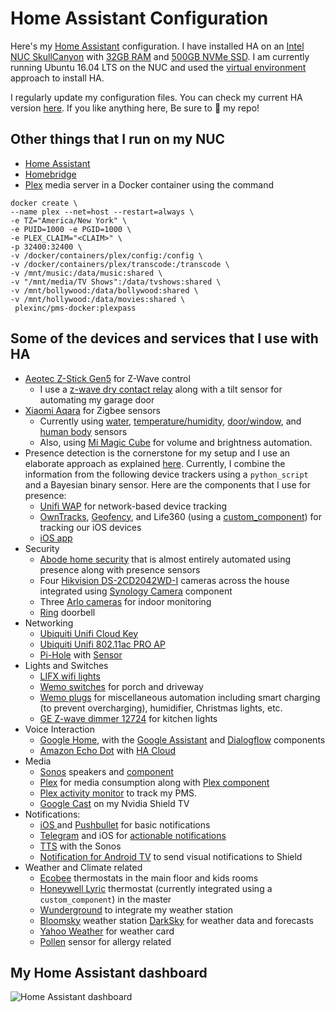 # Home Assistant Configuration
Here's my [Home Assistant](https://home-assistant.io/) configuration. I have installed HA on an [Intel NUC SkullCanyon](https://www.amazon.com/dp/B01DJ9XS52/) with [32GB RAM](https://www.amazon.com/gp/product/B015YPB8ME/) and [500GB NVMe SSD](https://www.amazon.com/gp/product/B01LYFKJR7/). I am currently running Ubuntu 16.04 LTS on the NUC and used the [virtual environment](https://home-assistant.io/docs/installation/virtualenv/) approach to install HA.

I regularly update my configuration files. You can check my current HA version [here](.HA_VERSION). If you like anything here, Be sure to :star2: my repo!

## Other things that I run on my NUC

* [Home Assistant](https://home-assistant.io/)
* [Homebridge](https://github.com/home-assistant/homebridge-homeassistant)
* [Plex](https://www.plex.tv/) media server in a Docker container using the command
```
docker create \
--name plex --net=host --restart=always \
-e TZ="America/New York" \
-e PUID=1000 -e PGID=1000 \
-e PLEX_CLAIM="<CLAIM>" \
-p 32400:32400 \
-v /docker/containers/plex/config:/config \
-v /docker/containers/plex/transcode:/transcode \
-v /mnt/music:/data/music:shared \
-v "/mnt/media/TV Shows":/data/tvshows:shared \
-v /mnt/bollywood:/data/bollywood:shared \
-v /mnt/hollywood:/data/movies:shared \
 plexinc/pms-docker:plexpass
 ```
## Some of the devices and services that I use with HA
  * [Aeotec Z-Stick Gen5](https://www.amazon.com/dp/B00X0AWA6E/) for Z-Wave control
    * I use a [z-wave dry contact relay](https://www.amazon.com/gp/product/B00ER6MH22/) along with a tilt sensor for automating my garage door
  * [Xiaomi Aqara](https://www.aliexpress.com/item/Original-Xiaomi-Smart-Gateway-2-Intelligent-Web-Wifi-Radio-and-Ringbell-Smart-Window-and-Door-Sensor/32816289388.html) for Zigbee sensors
    * Currently using [water](https://www.gearbest.com/home-smart-improvements/pp_668897.html), [temperature/humidity](https://www.gearbest.com/access-control/pp_626702.html), [door/window](https://www.gearbest.com/smart-light-bulb/pp_257677.html), and [human body](https://www.gearbest.com/alarm-systems/pp_659226.html) sensors
    * Also, using [Mi Magic Cube](https://www.aliexpress.com/item/Xiaomi-Mi-Magic-Cube-Controller-Zigbee-Version-Controlled-by-Six-Actions-For-Smart-Home-Device-work/32826737195.html) for volume and brightness automation.
  * Presence detection is the cornerstone for my setup and I use an elaborate approach as explained  [here](https://community.home-assistant.io/t/presence-detection-with-multiple-devices-multiple-trackers/4335). Currently, I combine the information from the following device trackers using a `python_script` and a Bayesian binary sensor. Here are the components that I use for presence:
    * [Unifi WAP](https://home-assistant.io/components/device_tracker.unifi/) for network-based device tracking
    * [OwnTracks](https://home-assistant.io/components/device_tracker.owntracks/),  [Geofency](https://home-assistant.io/components/device_tracker.geofency/), and Life360 (using a [custom_component](/custom_components/sensor/life360.py)) for tracking our iOS devices
    * [iOS app](https://itunes.apple.com/us/app/home-assistant-companion/id1099568401?mt=8)
  * Security
    * [Abode home security](https://home-assistant.io/components/alarm_control_panel.abode/) that is almost entirely automated using presence along with presence sensors
    * Four [Hikvision DS-2CD2042WD-I](https://www.amazon.com/dp/B01M4MJECD/) cameras across the house integrated using [Synology Camera](https://home-assistant.io/components/camera.synology/) component
    * Three [Arlo cameras](https://home-assistant.io/components/arlo/) for indoor monitoring
    * [Ring](https://home-assistant.io/components/ring/) doorbell
  * Networking
    * [Ubiquiti Unifi Cloud Key](https://www.amazon.com/dp/B017T2QB22/)
    * [Ubiquiti Unifi 802.11ac PRO AP](https://www.amazon.com/dp/B015PRO512/)
    * [Pi-Hole](https://pi-hole.net/) with [Sensor](https://home-assistant.io/components/sensor.pi_hole/)
  * Lights and Switches
    * [LIFX wifi lights](https://www.amazon.com/dp/B01KY02MPG/)
    * [Wemo switches](https://www.amazon.com/dp/B00DGEGJ02/) for porch and driveway
    * [Wemo plugs](https://www.amazon.com/dp/B01DBXNYCS/) for miscellaneous automation including smart charging (to prevent overcharging), humidifier, Christmas lights, etc.
    * [GE Z-wave dimmer 12724](https://www.amazon.com/gp/product/B006LQFHN2/) for kitchen lights
  * Voice Interaction    
    * [Google Home](https://store.google.com/product/google_home), with the [Google Assistant](https://home-assistant.io/components/google_assistant/) and [Dialogflow](https://home-assistant.io/components/dialogflow/) components
    * [Amazon Echo Dot](https://www.amazon.com/dp/B01DFKC2SO/) with [HA Cloud](https://home-assistant.io/components/cloud/)
  * Media
    * [Sonos](https://www.sonos.com/) speakers and [component](https://home-assistant.io/components/media_player.sonos/)
    * [Plex](https://www.plex.tv/) for media consumption along with [Plex component](https://home-assistant.io/components/media_player.plex/)
    * [Plex activity monitor](https://home-assistant.io/components/sensor.plex/) to track my PMS.
    * [Google Cast](https://home-assistant.io/components/media_player.cast/) on my Nvidia Shield TV
  * Notifications:
    * [iOS ](https://home-assistant.io/docs/ecosystem/ios/notifications/basic/) and [Pushbullet](https://home-assistant.io/components/notify.pushbullet/) for basic notifications
    * [Telegram](https://home-assistant.io/components/notify.telegram/) and iOS for [actionable notifications](   https://home-assistant.io/docs/ecosystem/ios/notifications/actions/)
    * [TTS](https://home-assistant.io/components/tts/) with the Sonos
    * [Notification for Android TV](https://home-assistant.io/components/notify.nfandroidtv/) to send visual notifications to Shield
  * Weather and Climate related
    * [Ecobee](https://home-assistant.io/components/ecobee/) thermostats in the main floor and kids rooms
    * [Honeywell Lyric](/custom_components/climate/lyric.py) thermostat (currently integrated using a `custom_component`) in the master
    * [Wunderground](https://home-assistant.io/components/sensor.wunderground/) to integrate my weather station
    * [Bloomsky](https://home-assistant.io/components/bloomsky/) weather station
    [DarkSky](https://darksky.net/dev/) for weather data and forecasts
    * [Yahoo Weather](https://home-assistant.io/components/weather.yweather/) for weather card
    * [Pollen](https://home-assistant.io/components/sensor.pollen/) sensor for allergy related

## My Home Assistant dashboard
<img src="https://github.com/arsaboo/homeassistant-config/blob/master/HA_screenshot_1.png" alt="Home Assistant dashboard" />
